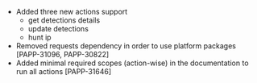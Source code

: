 * Added three new actions support
    * get detections details
    * update detections 
    * hunt ip
* Removed requests dependency in order to use platform packages [PAPP-31096, PAPP-30822]
* Added minimal required scopes (action-wise) in the documentation to run all actions [PAPP-31646]
